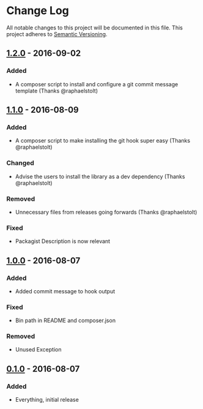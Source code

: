 # Change Log
All notable changes to this project will be documented in this file.
This project adheres to [Semantic Versioning](http://semver.org/).

## [1.2.0] - 2016-09-02
### Added

- A composer script to install and configure a git commit message template (Thanks @raphaelstolt)

## [1.1.0] - 2016-08-09
### Added

- A composer script to make installing the git hook super easy (Thanks @raphaelstolt)

### Changed

- Advise the users to install the library as a dev dependency (Thanks @raphaelstolt)

### Removed

- Unnecessary files from releases going forwards (Thanks @raphaelstolt)

### Fixed

- Packagist Description is now relevant


## [1.0.0] - 2016-08-07
### Added

- Added commit message to hook output

### Fixed

- Bin path in README and composer.json

### Removed

- Unused Exception

## [0.1.0] - 2016-08-07
### Added

- Everything, initial release

[1.2.0]: https://github.com/PurpleBooth/git-lint-validators/compare/v1.1.0...v1.2.0
[1.1.0]: https://github.com/PurpleBooth/git-lint-validators/compare/v1.0.0...v1.1.0
[1.0.0]: https://github.com/PurpleBooth/git-lint-validators/compare/v0.1.0...v1.0.0
[0.1.0]: https://github.com/PurpleBooth/git-lint-validators/compare/855a4e28aef6ed2588d09d00c0f8885396625a80...v0.1.0
